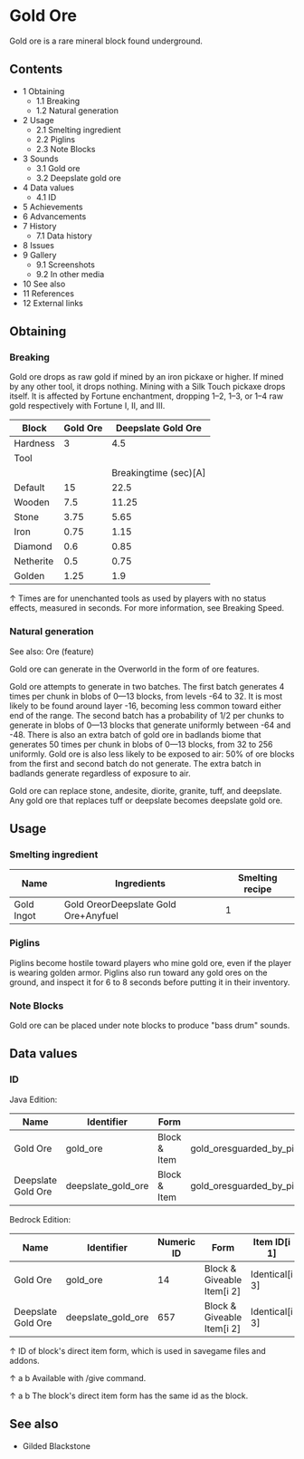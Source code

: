 # Gold Ore
Gold ore is a rare mineral block found underground.

## Contents
- 1 Obtaining
	- 1.1 Breaking
	- 1.2 Natural generation
- 2 Usage
	- 2.1 Smelting ingredient
	- 2.2 Piglins
	- 2.3 Note Blocks
- 3 Sounds
	- 3.1 Gold ore
	- 3.2 Deepslate gold ore
- 4 Data values
	- 4.1 ID
- 5 Achievements
- 6 Advancements
- 7 History
	- 7.1 Data history
- 8 Issues
- 9 Gallery
	- 9.1 Screenshots
	- 9.2 In other media
- 10 See also
- 11 References
- 12 External links

## Obtaining
### Breaking
Gold ore drops as raw gold if mined by an iron pickaxe or higher. If mined by any other tool, it drops nothing. Mining with a Silk Touch pickaxe drops itself. It is affected by Fortune enchantment, dropping 1–2, 1–3, or 1–4 raw gold respectively with Fortune I, II, and III.

| Block     | Gold Ore | Deepslate Gold Ore    |
|-----------|----------|-----------------------|
| Hardness  | 3        | 4.5                   |
| Tool      |          |                       |
|           |          | Breakingtime (sec)[A] |
| Default   | 15       | 22.5                  |
| Wooden    | 7.5      | 11.25                 |
| Stone     | 3.75     | 5.65                  |
| Iron      | 0.75     | 1.15                  |
| Diamond   | 0.6      | 0.85                  |
| Netherite | 0.5      | 0.75                  |
| Golden    | 1.25     | 1.9                   |


↑ Times are for unenchanted tools as used by players with no status effects, measured in seconds. For more information, see Breaking Speed.


### Natural generation
See also: Ore (feature)

Gold ore can generate in the Overworld in the form of ore features. 

Gold ore attempts to generate in two batches. The first batch generates 4 times per chunk in blobs of 0—13 blocks, from levels -64 to 32. It is most likely to be found around layer -16, becoming less common toward either end of the range. The second batch has a probability of 1/2 per chunks to generate in blobs of 0—13 blocks that generate uniformly between -64 and -48. There is also an extra batch of gold ore in badlands biome that generates 50 times per chunk in blobs of 0—13 blocks, from 32 to 256 uniformly. Gold ore is also less likely to be exposed to air: 50% of ore blocks from the first and second batch do not generate. The extra batch in badlands generate regardless of exposure to air. 

Gold ore can replace stone, andesite, diorite, granite, tuff, and deepslate. Any gold ore that replaces tuff or deepslate becomes deepslate gold ore.


## Usage
### Smelting ingredient
| Name       | Ingredients                          | Smelting recipe |
|------------|--------------------------------------|-----------------|
| Gold Ingot | Gold OreorDeepslate Gold Ore+Anyfuel | 1               |

### Piglins
Piglins become hostile toward players who mine gold ore, even if the player is wearing golden armor. Piglins also run toward any gold ores on the ground, and inspect it for 6 to 8 seconds before putting it in their inventory.

### Note Blocks
Gold ore can be placed under note blocks to produce "bass drum" sounds.

## Data values
### ID
Java Edition:

| Name               | Identifier         | Form         | Block tags                                                 | Item tags             | Translation key                    |
|--------------------|--------------------|--------------|------------------------------------------------------------|-----------------------|------------------------------------|
| Gold Ore           | gold_ore           | Block & Item | gold_oresguarded_by_piglinsmineable/pickaxeneeds_iron_tool | gold_orespiglin_loved | block.minecraft.gold_ore           |
| Deepslate Gold Ore | deepslate_gold_ore | Block & Item | gold_oresguarded_by_piglinsmineable/pickaxeneeds_iron_tool | gold_orespiglin_loved | block.minecraft.deepslate_gold_ore |

Bedrock Edition:

| Name               | Identifier         | Numeric ID | Form                       | Item ID[i 1]   | Translation key              |
|--------------------|--------------------|------------|----------------------------|----------------|------------------------------|
| Gold Ore           | gold_ore           | 14         | Block & Giveable Item[i 2] | Identical[i 3] | tile.gold_ore.name           |
| Deepslate Gold Ore | deepslate_gold_ore | 657        | Block & Giveable Item[i 2] | Identical[i 3] | tile.deepslate_gold_ore.name |


↑ ID of block's direct item form, which is used in savegame files and addons.

↑ a b Available with /give command.

↑ a b The block's direct item form has the same id as the block.


## See also
- Gilded Blackstone


